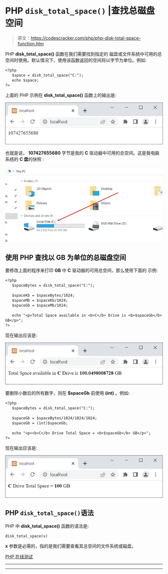 # PHP `disk_total_space()` |查找总磁盘空间

> 原文：<https://codescracker.com/php/php-disk-total-space-function.htm>

PHP **disk_total_space()** 函数在我们需要找到指定的 磁盘或文件系统中可用的总空间时使用。默认情况下，使用该函数返回的空间将以字节为单位。例如:

```
<?php
   $space = disk_total_space("C:");
   echo $space;
?>
```

上面的 PHP 示例在 **disk_total_space()** 函数上的输出是:

![php disk total space example](img/bb58baa2ad1c9cb8ccc156f901a44619.png)

也就是说， **107427655680** 字节是我的 **C** 驱动器中可用的总空间。这是我电脑系统的 **C 盘**的快照 :

![php disk space](img/28222d7f0d601f8bff1685365bf43f07.png)

## 使用 PHP 查找以 GB 为单位的总磁盘空间

要修改上面的程序来打印 **GB** 中 **C** 驱动器的可用总空间，那么使用下面的 示例:

```
<?php
   $spaceBytes = disk_total_space("C:");

   $spaceKb = $spaceBytes/1024;
   $spaceMb = $spaceKb/1024;
   $spaceGb = $spaceMb/1024;

   echo "<p>Total Space available in <b>C</b> Drive is <b>$spaceGb</b> GB</p>";
?>
```

现在输出应该是:

![php find total space available in disk](img/8184156502d0078fa1fb433daa5e7350.png)

要删除小数后的所有数字，则在 **$spaceGb** 前使用 **(int)** 。例如:

```
<?php
   $spaceBytes = disk_total_space("C:");

   $spaceGb = $spaceBytes/1024/1024/1024;
   $spaceGb = (int)$spaceGb;

   echo "<p><b>C</b> Drive Total Space = <b>$spaceGb</b> GB</p>";
?>
```

现在输出应该是:

![php disk total space function](img/883787f219e6eb5af0866621511e9f19.png)

## PHP `disk_total_space()`语法

PHP 中 **disk_total_space()** 函数的语法是:

```
disk_total_space(x)
```

**x** 参数是必需的，指的是我们需要查看其总空间的文件系统或磁盘。

[PHP 在线测试](/exam/showtest.php?subid=8)

* * *

* * *